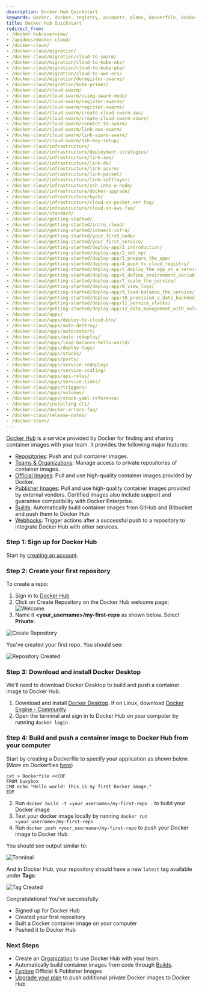 ```yaml
---
description: Docker Hub Quickstart
keywords: Docker, docker, registry, accounts, plans, Dockerfile, Docker Hub, docs, documentation, accounts, organizations, repositories, groups, teams
title: Docker Hub Quickstart
redirect_from:
- /docker-hub/overview/
- /apidocs/docker-cloud/
- /docker-cloud/
- /docker-cloud/migration/
- /docker-cloud/migration/cloud-to-swarm/
- /docker-cloud/migration/cloud-to-kube-aks/
- /docker-cloud/migration/cloud-to-kube-gke/
- /docker-cloud/migration/cloud-to-aws-ecs/
- /docker-cloud/migration/deregister-swarms/
- /docker-cloud/migration/kube-primer/
- /docker-cloud/cloud-swarm/
- /docker-cloud/cloud-swarm/using-swarm-mode/
- /docker-cloud/cloud-swarm/register-swarms/
- /docker-cloud/cloud-swarm/register-swarms/
- /docker-cloud/cloud-swarm/create-cloud-swarm-aws/
- /docker-cloud/cloud-swarm/create-cloud-swarm-azure/
- /docker-cloud/cloud-swarm/connect-to-swarm/
- /docker-cloud/cloud-swarm/link-aws-swarm/
- /docker-cloud/cloud-swarm/link-azure-swarm/
- /docker-cloud/cloud-swarm/ssh-key-setup/
- /docker-cloud/infrastructure/
- /docker-cloud/infrastructure/deployment-strategies/
- /docker-cloud/infrastructure/link-aws/
- /docker-cloud/infrastructure/link-do/
- /docker-cloud/infrastructure/link-azure/
- /docker-cloud/infrastructure/link-packet/
- /docker-cloud/infrastructure/link-softlayer/
- /docker-cloud/infrastructure/ssh-into-a-node/
- /docker-cloud/infrastructure/docker-upgrade/
- /docker-cloud/infrastructure/byoh/
- /docker-cloud/infrastructure/cloud-on-packet.net-faq/
- /docker-cloud/infrastructure/cloud-on-aws-faq/
- /docker-cloud/standard/
- /docker-cloud/getting-started/
- /docker-cloud/getting-started/intro_cloud/
- /docker-cloud/getting-started/connect-infra/
- /docker-cloud/getting-started/your_first_node/
- /docker-cloud/getting-started/your_first_service/
- /docker-cloud/getting-started/deploy-app/1_introduction/
- /docker-cloud/getting-started/deploy-app/2_set_up/
- /docker-cloud/getting-started/deploy-app/3_prepare_the_app/
- /docker-cloud/getting-started/deploy-app/4_push_to_cloud_registry/
- /docker-cloud/getting-started/deploy-app/5_deploy_the_app_as_a_service/
- /docker-cloud/getting-started/deploy-app/6_define_environment_variables/
- /docker-cloud/getting-started/deploy-app/7_scale_the_service/
- /docker-cloud/getting-started/deploy-app/8_view_logs/
- /docker-cloud/getting-started/deploy-app/9_load-balance_the_service/
- /docker-cloud/getting-started/deploy-app/10_provision_a_data_backend_for_your_service/
- /docker-cloud/getting-started/deploy-app/11_service_stacks/
- /docker-cloud/getting-started/deploy-app/12_data_management_with_volumes/
- /docker-cloud/apps/
- /docker-cloud/apps/deploy-to-cloud-btn/
- /docker-cloud/apps/auto-destroy/
- /docker-cloud/apps/autorestart/
- /docker-cloud/apps/auto-redeploy/
- /docker-cloud/apps/load-balance-hello-world/
- /docker-cloud/apps/deploy-tags/
- /docker-cloud/apps/stacks/
- /docker-cloud/apps/ports/
- /docker-cloud/apps/service-redeploy/
- /docker-cloud/apps/service-scaling/
- /docker-cloud/apps/api-roles/
- /docker-cloud/apps/service-links/
- /docker-cloud/apps/triggers/
- /docker-cloud/apps/volumes/
- /docker-cloud/apps/stack-yaml-reference/
- /docker-cloud/installing-cli/
- /docker-cloud/docker-errors-faq/
- /docker-cloud/release-notes/
- /docker-store/
---
```


[Docker Hub](https://hub.docker.com) is a service provided by Docker for finding and sharing container images with your team. It provides the following major features:
* [Repositories](/docker-hub/repos.md): Push and pull container images.
* [Teams & Organizations](/docker-hub/orgs.md): Manage access to private repositories of container images.
* [Official Images](/docker-hub/official_images.md): Pull and use high-quality container images provided by Docker.
* [Publisher Images](/docker-hub/publish/customer_faq.md): Pull and use high-quality container
  images provided by external vendors. Certified images also include support and guarantee
  compatibility with Docker Enterprise.
* [Builds](/docker-hub/builds.md): Automatically build container images from GitHub and Bitbucket and push them to Docker Hub
* [Webhooks](/docker-hub/webhooks.md): Trigger actions after a successful push
  to a repository to integrate Docker Hub with other services.



### Step 1: Sign up for Docker Hub

Start by [creating an account](https://hub.docker.com/signup).

### Step 2: Create your first repository

To create a repo:
1. Sign in to [Docker Hub](https://hub.docker.com)
2. Click on Create Repository on the Docker Hub welcome page: ![Welcome](images/index-welcome.png)
3. Name it **<your_username>/my-first-repo** as shown below. Select **Private**:

![Create Repository](images/index-create-repo.png)

You've created your first repo. You should see:

![Repository Created](images/index-repo-created.png)

### Step 3: Download and install Docker Desktop

We'll need to download Docker Desktop to build and push a container image to Docker Hub.

1. Download and install [Docker Desktop](https://docker.com/get-started). If on Linux, download [Docker Engine - Community](https://hub.docker.com/search?type=edition&offering=community)
2. Open the terminal and sign in to Docker Hub on your computer by running `docker login`

### Step 4: Build and push a container image to Docker Hub from your computer

Start by creating a Dockerfile to specify your application as shown below. (More on Dockerfiles [here](https://docs.docker.com/engine/reference/builder/))
```shell
cat > Dockerfile <<EOF
FROM busybox
CMD echo "Hello world! This is my first Docker image."
EOF
```
2. Run `docker build -t <your_username>/my-first-repo .` to build your Docker image
3. Test your docker image locally by running `docker run <your_username>/my-first-repo`
4. Run `docker push <your_username>/my-first-repo` to push your Docker image to Docker Hub

You should see output similar to:

![Terminal](images/index-terminal.png)

And in Docker Hub, your repository should have a new `latest` tag available under **Tags**:

![Tag Created](images/index-tag.png)

Congratulations! You've successfully:
- Signed up for Docker Hub
- Created your first repository
- Built a Docker container image on your computer
- Pushed it to Docker Hub

### Next Steps

- Create an [Organization](orgs.md) to use Docker Hub with your team.
- Automatically build container images from code through [Builds](builds/index.md).
- [Explore](https://hub.docker.com/explore) Official & Publisher Images
- [Upgrade your plan](upgrade.md) to push additional private Docker images to Docker Hub
